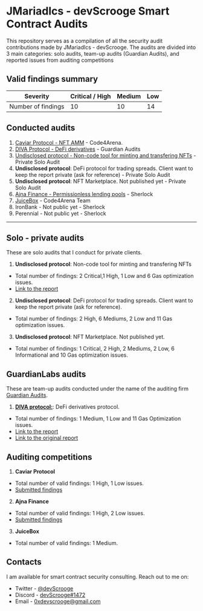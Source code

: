 # JMariadlcs - devScrooge Smart Contract Audits

This repository serves as a compilation of all the security audit contributions made by JMariadlcs - devScrooge. The audits are divided into 3 main categories: solo audits, team-up audits (Guardian Audits), and reported issues from auditing competitions

## Valid findings summary

| **Severity**       | **Critical / High** | **Medium** | **Low** |
| ------------------ | ------------------- | ---------- | ------- |
| Number of findings | 10                  | 10         | 14      |

## Conducted audits

1. [Caviar Protocol - NFT AMM](https://github.com/JMariadlcs/audits/blob/main/competitions/CAVIAR/SUBMITTED/full-report.md) - Code4Arena.
2. [DIVA Protocol - DeFi derivatives](https://github.com/GuardianAudits/DefenderAudits/blob/main/DIVA/DivaAuditTeam7.md) - Guardian Audits
3. [Undisclosed protocol - Non-code tool for minting and transfering NFTs](https://github.com/JMariadlcs/audits/blob/main/solo/undisclosed-01.md) - Private Solo Audit
4. **Undisclosed protocol**: DeFi protocol for trading spreads. Client want to keep the report private (ask for reference) - Private Solo Audit
5. **Undisclosed protocol**: NFT Marketplace. Not published yet - Private Solo Audit
6. [Ajna Finance - Permissionless lending pools](https://github.com/JMariadlcs/audits/blob/main/competitions/AJNA/submitted/full-report.md) - Sherlock
7. [JuiceBox](https://github.com/JMariadlcs/audits/blob/main/competitions/solo/team/medium.md) - Code4Arena Team
8. IronBank - Not public yet - Sherlock
9. Perennial - Not public yet - Sherlock

---

## Solo - private audits

These are solo audits that I conduct for private clients.

1. **Undisclosed protocol**: Non-code tool for minting and transfering NFTs

- Total number of findings: 2 Critical,1 High, 1 Low and 6 Gas optimization issues.
- [Link to the report](https://github.com/JMariadlcs/audits/blob/main/solo/undisclosed-01.md)

2. **Undisclosed protocol**: DeFi protocol for trading spreads. Client want to keep the report private (ask for reference).

- Total number of findings: 2 High, 6 Mediums, 2 Low and 11 Gas optimization issues.

3. **Undisclosed protocol**: NFT Marketplace. Not published yet.

- Total number of findings: 1 Critical, 2 High, 2 Mediums, 2 Low, 6 Informational and 10 Gas optimization issues.

## GuardianLabs audits

These are team-up audits conducted under the name of the auditing firm [Guardian Audits](https://github.com/GuardianAudits).

1. **[DIVA protocol:](https://github.com/GuardianAudits/SolidityLabAudits/blob/main/DIVA/DivaAuditTeam7.md)**: DeFi derivatives protocol.

- Total number of findings: 1 Medium, 1 Low and 11 Gas Optimization issues.
- [Link to the report](https://github.com/JMariadlcs/audits/blob/main/GuardianLabs/DIVA/DIVA.md)
- [Link to the original report](https://github.com/GuardianAudits/SolidityLabAudits/blob/main/DIVA/DivaAuditTeam7.md)

## Auditing competitions

1. **Caviar Protocol**

- Total number of valid findings: 1 High, 1 Low issues.
- [Submitted findings](https://github.com/JMariadlcs/audits/tree/main/competitions/solo/CAVIAR/SUBMITTED)

2. **Ajna Finance**

- Total number of valid findings: 1 High, 2 Low issues.
- [Submitted findings](https://github.com/JMariadlcs/audits/blob/main/competitions/solo/AJNA/submitted/full-report.md)

3. **JuiceBox**

- Total number of valid findings: 1 Medium.

## Contacts

I am available for smart contract security consulting. Reach out to me on:

- Twitter - [@devScrooge](https://twitter.com/devScrooge)
- Discord - [devScrooge#1472](https://discordapp.com/users/280017699713581056)
- Email - [0xdevscrooge@gmail.com](mailto:0xdevscrooge@gmail.com)
